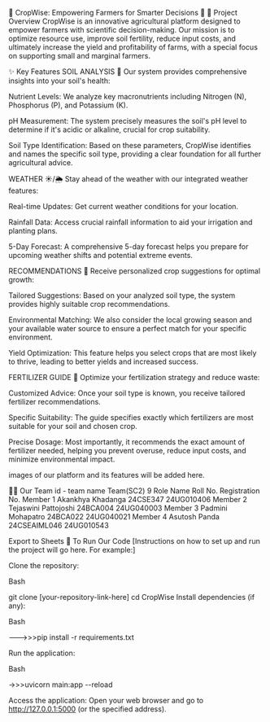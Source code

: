 🌱 CropWise: Empowering Farmers for Smarter Decisions 🚜
🌟 Project Overview
CropWise is an innovative agricultural platform designed to empower farmers with scientific decision-making. Our mission is to optimize resource use, improve soil fertility, reduce input costs, and ultimately increase the yield and profitability of farms, with a special focus on supporting small and marginal farmers.

✨ Key Features
SOIL ANALYSIS 🧪
Our system provides comprehensive insights into your soil's health:

Nutrient Levels: We analyze key macronutrients including Nitrogen (N), Phosphorus (P), and Potassium (K).

pH Measurement: The system precisely measures the soil's pH level to determine if it's acidic or alkaline, crucial for crop suitability.

Soil Type Identification: Based on these parameters, CropWise identifies and names the specific soil type, providing a clear foundation for all further agricultural advice.

WEATHER ☀️/🌦
Stay ahead of the weather with our integrated weather features:

Real-time Updates: Get current weather conditions for your location.

Rainfall Data: Access crucial rainfall information to aid your irrigation and planting plans.

5-Day Forecast: A comprehensive 5-day forecast helps you prepare for upcoming weather shifts and potential extreme events.

RECOMMENDATIONS 🌾
Receive personalized crop suggestions for optimal growth:

Tailored Suggestions: Based on your analyzed soil type, the system provides highly suitable crop recommendations.

Environmental Matching: We also consider the local growing season and your available water source to ensure a perfect match for your specific environment.

Yield Optimization: This feature helps you select crops that are most likely to thrive, leading to better yields and increased success.

FERTILIZER GUIDE 🧴
Optimize your fertilization strategy and reduce waste:

Customized Advice: Once your soil type is known, you receive tailored fertilizer recommendations.

Specific Suitability: The guide specifies exactly which fertilizers are most suitable for your soil and chosen crop.

Precise Dosage: Most importantly, it recommends the exact amount of fertilizer needed, helping you prevent overuse, reduce input costs, and minimize environmental impact.


images of our platform and its features will be added here.




👨‍💻 Our Team   id - team name Team(SC2) 9
Role	Name	Roll No.	Registration No.
Member 1	Akankhya Khadanga	24CSE347	24UG010406
Member 2	Tejaswini Pattojoshi	24BCA004	24UG040003
Member 3	Padmini Mohapatro	24BCA022	24UG040021
Member 4	Asutosh Panda	24CSEAIML046	24UG010543

Export to Sheets
🚀 To Run Our Code
[Instructions on how to set up and run the project will go here. For example:]

Clone the repository:

Bash

git clone [your-repository-link-here]
cd CropWise
Install dependencies (if any):

Bash

--->>>pip install -r requirements.txt


Run the application:

Bash

->>>uvicorn main:app --reload

Access the application: Open your web browser and go to http://127.0.0.1:5000 (or the specified address).
